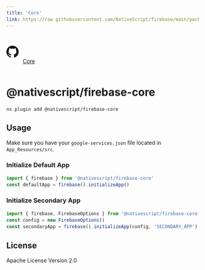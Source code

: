 ```yaml
---
title: 'Core'
link: https://raw.githubusercontent.com/NativeScript/firebase/main/packages/firebase-core/README.md
---
```


<div style="width: 100%; padding: 1.2em 0em">
  					<img alt="github logo" src="../assets/images/github/GitHub-Mark-32px.png" style="display: inline; margin: 1em 0.5em 1em 0em">
  					<a href="https://github.com/NativeScript/firebase/tree/main/packages/firebase-core" target="_blank" noopener>Core</a>
				</div>

# @nativescript/firebase-core

```cli
ns plugin add @nativescript/firebase-core
```

## Usage

Make sure you have your `google-services.json` file located in `App_Resources/src`.

### Initialize Default App

```ts
import { firebase } from '@nativescript/firebase-core'
const defaultApp = firebase().initializeApp()
```

### Initialize Secondary App

```ts
import { firebase, FirebaseOptions } from '@nativescript/firebase-core'
const config = new FirebaseOptions()
const secondaryApp = firebase().initializeApp(config, 'SECONDARY_APP')
```

## License

Apache License Version 2.0
